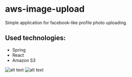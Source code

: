 # aws-image-upload
 
Simple application for facebook-like profile photo uploading.

## Used technologies:
- Spring
- React
- Amazon S3

![alt text](https://user-images.githubusercontent.com/40702606/66605971-035df380-eba9-11e9-9f03-2067756be318.png)
![alt text](https://user-images.githubusercontent.com/40702606/66606086-491abc00-eba9-11e9-8051-14d4b8eb1ca1.png)
